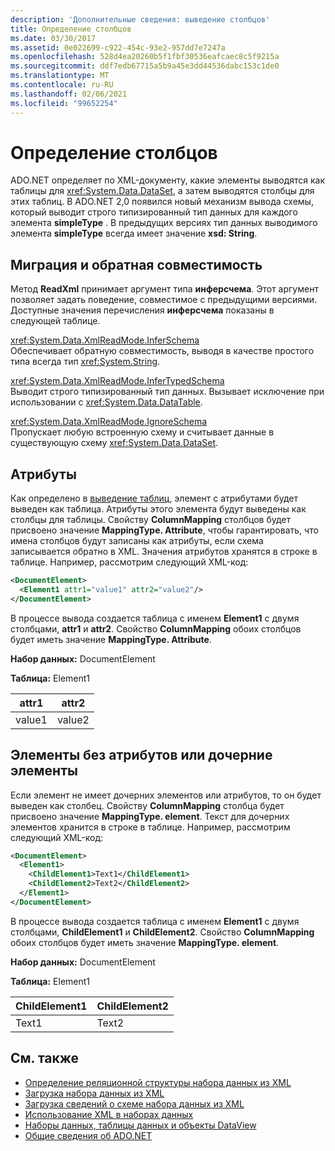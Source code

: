 ```yaml
---
description: 'Дополнительные сведения: выведение столбцов'
title: Определение столбцов
ms.date: 03/30/2017
ms.assetid: 0e022699-c922-454c-93e2-957dd7e7247a
ms.openlocfilehash: 528d4ea20260b5f1fbf30536eafcaec8c5f9215a
ms.sourcegitcommit: ddf7edb67715a5b9a45e3dd44536dabc153c1de0
ms.translationtype: MT
ms.contentlocale: ru-RU
ms.lasthandoff: 02/06/2021
ms.locfileid: "99652254"
---
```

# <a name="inferring-columns"></a>Определение столбцов

ADO.NET определяет по XML-документу, какие элементы выводятся как таблицы для <xref:System.Data.DataSet>, а затем выводятся столбцы для этих таблиц. В ADO.NET 2,0 появился новый механизм вывода схемы, который выводит строго типизированный тип данных для каждого элемента **simpleType** . В предыдущих версиях тип данных выводимого элемента **simpleType** всегда имеет значение **xsd: String**.  
  
## <a name="migration-and-backward-compatibility"></a>Миграция и обратная совместимость  

 Метод **ReadXml** принимает аргумент типа **инферсчема**. Этот аргумент позволяет задать поведение, совместимое с предыдущими версиями. Доступные значения перечисления **инферсчема** показаны в следующей таблице.  
  
 <xref:System.Data.XmlReadMode.InferSchema>  
 Обеспечивает обратную совместимость, выводя в качестве простого типа всегда тип <xref:System.String>.  
  
 <xref:System.Data.XmlReadMode.InferTypedSchema>  
 Выводит строго типизированный тип данных. Вызывает исключение при использовании с <xref:System.Data.DataTable>.  
  
 <xref:System.Data.XmlReadMode.IgnoreSchema>  
 Пропускает любую встроенную схему и считывает данные в существующую схему <xref:System.Data.DataSet>.  
  
## <a name="attributes"></a>Атрибуты  

 Как определено в [выведение таблиц](inferring-tables.md), элемент с атрибутами будет выведен как таблица. Атрибуты этого элемента будут выведены как столбцы для таблицы. Свойству **ColumnMapping** столбцов будет присвоено значение **MappingType. Attribute**, чтобы гарантировать, что имена столбцов будут записаны как атрибуты, если схема записывается обратно в XML. Значения атрибутов хранятся в строке в таблице. Например, рассмотрим следующий XML-код:  
  
```xml  
<DocumentElement>  
  <Element1 attr1="value1" attr2="value2"/>  
</DocumentElement>  
```  
  
 В процессе вывода создается таблица с именем **Element1** с двумя столбцами, **attr1** и **attr2**. Свойство **ColumnMapping** обоих столбцов будет иметь значение **MappingType. Attribute**.  
  
 **Набор данных:** DocumentElement  
  
 **Таблица:** Element1  
  
|attr1|attr2|  
|-----------|-----------|  
|value1|value2|  
  
## <a name="elements-without-attributes-or-child-elements"></a>Элементы без атрибутов или дочерние элементы  

 Если элемент не имеет дочерних элементов или атрибутов, то он будет выведен как столбец. Свойству **ColumnMapping** столбца будет присвоено значение **MappingType. element**. Текст для дочерних элементов хранится в строке в таблице. Например, рассмотрим следующий XML-код:  
  
```xml  
<DocumentElement>  
  <Element1>  
    <ChildElement1>Text1</ChildElement1>  
    <ChildElement2>Text2</ChildElement2>  
  </Element1>  
</DocumentElement>  
```  
  
 В процессе вывода создается таблица с именем **Element1** с двумя столбцами, **ChildElement1** и **ChildElement2**. Свойство **ColumnMapping** обоих столбцов будет иметь значение **MappingType. element**.  
  
 **Набор данных:** DocumentElement  
  
 **Таблица:** Element1  
  
|ChildElement1|ChildElement2|  
|-------------------|-------------------|  
|Text1|Text2|  
  
## <a name="see-also"></a>См. также

- [Определение реляционной структуры набора данных из XML](inferring-dataset-relational-structure-from-xml.md)
- [Загрузка набора данных из XML](loading-a-dataset-from-xml.md)
- [Загрузка сведений о схеме набора данных из XML](loading-dataset-schema-information-from-xml.md)
- [Использование XML в наборах данных](using-xml-in-a-dataset.md)
- [Наборы данных, таблицы данных и объекты DataView](index.md)
- [Общие сведения об ADO.NET](../ado-net-overview.md)
